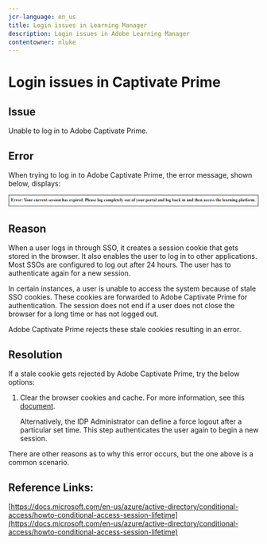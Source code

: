 ```yaml
---
jcr-language: en_us
title: Login issues in Learning Manager
description: Login issues in Adobe Learning Manager
contentowner: nluke
---
```



# Login issues in Captivate Prime

## Issue

Unable to log in to Adobe Captivate Prime. 

## Error

When trying to log in to Adobe Captivate Prime, the error message, shown below, displays:

![](assets/cp-error.png)

## Reason

When a user logs in through SSO, it creates a session cookie that gets stored in the browser. It also enables the user to log in to other applications. Most SSOs are configured to log out after 24 hours. The user has to authenticate again for a new session. 

In certain instances, a user is unable to access the system because of stale SSO cookies. These cookies are forwarded to Adobe Captivate Prime for authentication. The session does not end if a user does not close the browser for a long time or has not logged out.

Adobe Captivate Prime rejects these stale cookies resulting in an error.

## Resolution

If a stale cookie gets rejected by Adobe Captivate Prime, try the below options:

1. Clear the browser cookies and cache. For more information, see this [document](unable-log-in-learning-manager.md).  

   Alternatively, the IDP Administrator can define a force logout after a particular set time. This step authenticates the user again to begin a new session.

There are other reasons as to why this error occurs, but the one above is a common scenario.

## Reference Links:

[https://docs.microsoft.com/en-us/azure/active-directory/conditional-access/howto-conditional-access-session-lifetime](https://docs.microsoft.com/en-us/azure/active-directory/conditional-access/howto-conditional-access-session-lifetime)
